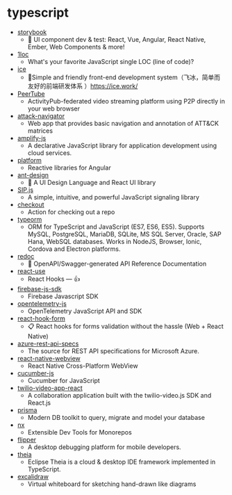 # typescript
- [storybook](https://github.com/storybookjs/storybook)
  - 📓 UI component dev & test: React, Vue, Angular, React Native, Ember, Web Components & more!
- [1loc](https://github.com/phuoc-ng/1loc)
  - What's your favorite JavaScript single LOC (line of code)?
- [ice](https://github.com/alibaba/ice)
  - 🚀Simple and friendly front-end development system（飞冰，简单而友好的前端研发体系 ）https://ice.work/
- [PeerTube](https://github.com/Chocobozzz/PeerTube)
  - ActivityPub-federated video streaming platform using P2P directly in your web browser
- [attack-navigator](https://github.com/mitre-attack/attack-navigator)
  - Web app that provides basic navigation and annotation of ATT&CK matrices
- [amplify-js](https://github.com/aws-amplify/amplify-js)
  - A declarative JavaScript library for application development using cloud services.
- [platform](https://github.com/ngrx/platform)
  - Reactive libraries for Angular
- [ant-design](https://github.com/ant-design/ant-design)
  - 🌈 A UI Design Language and React UI library
- [SIP.js](https://github.com/onsip/SIP.js)
  - A simple, intuitive, and powerful JavaScript signaling library
- [checkout](https://github.com/actions/checkout)
  - Action for checking out a repo
- [typeorm](https://github.com/typeorm/typeorm)
  - ORM for TypeScript and JavaScript (ES7, ES6, ES5). Supports MySQL, PostgreSQL, MariaDB, SQLite, MS SQL Server, Oracle, SAP Hana, WebSQL databases. Works in NodeJS, Browser, Ionic, Cordova and Electron platforms.
- [redoc](https://github.com/Redocly/redoc)
  - 📘 OpenAPI/Swagger-generated API Reference Documentation
- [react-use](https://github.com/streamich/react-use)
  - React Hooks — 👍
- [firebase-js-sdk](https://github.com/firebase/firebase-js-sdk)
  - Firebase Javascript SDK
- [opentelemetry-js](https://github.com/open-telemetry/opentelemetry-js)
  - OpenTelemetry JavaScript API and SDK
- [react-hook-form](https://github.com/react-hook-form/react-hook-form)
  - 📋 React hooks for forms validation without the hassle (Web + React Native)
- [azure-rest-api-specs](https://github.com/Azure/azure-rest-api-specs)
  - The source for REST API specifications for Microsoft Azure.
- [react-native-webview](https://github.com/react-native-community/react-native-webview)
  - React Native Cross-Platform WebView
- [cucumber-js](https://github.com/cucumber/cucumber-js)
  - Cucumber for JavaScript
- [twilio-video-app-react](https://github.com/twilio/twilio-video-app-react)
  - A collaboration application built with the twilio-video.js SDK and React.js
- [prisma](https://github.com/prisma/prisma)
  - Modern DB toolkit to query, migrate and model your database
- [nx](https://github.com/nrwl/nx)
  - Extensible Dev Tools for Monorepos
- [flipper](https://github.com/facebook/flipper)
  - A desktop debugging platform for mobile developers.
- [theia](https://github.com/eclipse-theia/theia)
  - Eclipse Theia is a cloud & desktop IDE framework implemented in TypeScript.
- [excalidraw](https://github.com/excalidraw/excalidraw)
  - Virtual whiteboard for sketching hand-drawn like diagrams
